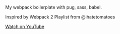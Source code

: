 My webpack boilerplate with pug, sass, babel.


Inspired by Webpack 2 Playlist from @ihatetomatoes

[Watch on YouTube](https://www.youtube.com/watch?v=JdGnYNtuEtE&list=PLkEZWD8wbltnRp6nRR8kv97RbpcUdNawY)

